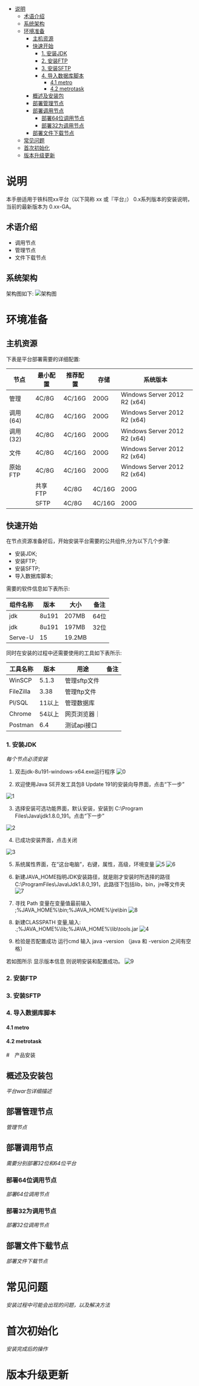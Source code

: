  * [说明](#说明)
      * [术语介绍](#术语介绍)
      * [系统架构](#系统架构)
   * [环境准备](#环境准备)
      * [主机资源](#主机资源)
      * [快速开始](#快速开始)
         * [1. 安装JDK](#1-安装jdk)
         * [2. 安装FTP](#2-安装ftp)
         * [3. 安装SFTP](#3-安装sftp)
         * [4. 导入数据库脚本](#4-导入数据库脚本)
            * [4.1 metro](#41-metro)
            * [4.2 metrotask](#42-metrotask)
      * [概述及安装包](#概述及安装包)
      * [部署管理节点](#部署管理节点)
      * [部署调用节点](#部署调用节点)
         * [部署64位调用节点](#部署64位调用节点)
         * [部署32为调用节点](#部署32为调用节点)
      * [部署文件下载节点](#部署文件下载节点)
   * [常见问题](#常见问题)
   * [首次初始化](#首次初始化)
   * [版本升级更新](#版本升级更新)


# 说明
本手册适用于铁科院xx平台（以下简称 xx 或『平台』） 0.x系列版本的安装说明，当前的最新版本为 0.xx-GA。
## 术语介绍

* 调用节点 
* 管理节点
* 文件下载节点

## 系统架构
架构图如下:
![架构图](/home/hd/Downloads/underworld/img/tky.png)


# 环境准备
 
## 主机资源
 下表是平台部署需要的详细配置:

 |节点|最小配置|推荐配置|存储|系统版本|
 |---|----|-----|-----|----|
 |管理|4C/8G|4C/16G|200G|Windows Server 2012 R2 (x64) |
 |调用(64)|4C/8G|4C/16G|200G|Windows Server 2012 R2 (x64) |
 |调用(32)|4C/8G|4C/16G|200G|Windows Server 2012 R2 (x64) |
 |文件|4C/8G|4C/16G|200G|Windows Server 2012 R2 (x64) |
 |原始FTP|4C/8G|4C/16G|200G|Windows Server 2012 R2 (x64) |
　|共享FTP|4C/8G|4C/16G|200G|Windows Server 2012 R2 (x64)|
　|SFTP|4C/8G|4C/16G|200G|Windows Server 2012 R2 (x64|

## 快速开始
在节点资源准备好后，开始安装平台需要的公共组件,分为以下几个步骤:
* 安装JDK;
* 安装FTP;
* 安装SFTP;
* 导入数据库脚本;

需要的软件信息如下表所示:

 |组件名称|版本|大小|备注|
 |---|----|-----|-----|
 |jdk|8u191|207MB|64位|
 |jdk|8u191|197MB|32位|
 |Serve-U|15|19.2MB|


同时在安装的过程中还需要使用的工具如下表所示:

|工具名称|版本|用途|备注|
 |---|----|-----|-----|
 |WinSCP|5.1.3|管理sftp文件|
 |FileZilla|3.38|管理ftp文件|
 |Pl/SQL|11以上|管理数据库|
 |Chrome|54以上|网页浏览器｜
 |Postman|6.4|测试api接口|






### 1. 安装JDK
*每个节点必须安装*
1. 双击jdk-8u191-windows-x64.exe运行程序
![0](/home/hd/Downloads/underworld/img/0.png)

2. 欢迎使用Java SE开发工具包8 Update 191的安装向导界面，点击“下一步”

![1](/home/hd/Downloads/underworld/img/1.png)

3. 选择安装可选功能界面，默认安装，安装到      C:\Program Files\Java\jdk1.8.0_191。点击“下一步”

![2](/home/hd/Downloads/underworld/img/2.png)

4. 已成功安装界面，点击关闭

![3](/home/hd/Downloads/underworld/img/3.png)

5. 系统属性界面，在“这台电脑”，右键，属性，高级，环境变量
 ![5](/home/hd/Downloads/underworld/img/5.png)
 ![6](/home/hd/Downloads/underworld/img/6.png)

6. 新建JAVA_HOME指明JDK安装路径，就是刚才安装时所选择的路径C:\ProgramFiles\Java\Jdk1.8.0_191，此路径下包括lib，bin，jre等文件夹
 ![7](/home/hd/Downloads/underworld/img/7.png)

7. 寻找 Path 变量在变量值最前输入 ;%JAVA_HOME%\bin;%JAVA_HOME%\jre\bin
 ![8](/home/hd/Downloads/underworld/img/8.png)

8. 新建CLASSPATH 变量,输入: .;%JAVA_HOME%\lib;%JAVA_HOME%\lib\tools.jar
 ![4](/home/hd/Downloads/underworld/img/4.png)

9. 检验是否配置成功 运行cmd 输入 java -version （java 和 -version 之间有空格）

若如图所示 显示版本信息 则说明安装和配置成功。
 ![9](/home/hd/Downloads/underworld/img/9.png)






### 2. 安装FTP
### 3. 安装SFTP
### 4. 导入数据库脚本
#### 4.1 metro
#### 4.2 metrotask



#　产品安装

## 概述及安装包
*平台war包详细描述*
## 部署管理节点
*管理节点*
## 部署调用节点
*需要分别部署32位和64位平台*
### 部署64位调用节点
*部署64位调用节点*
### 部署32为调用节点
*部署32位调用节点*
## 部署文件下载节点
*部署文件下载节点*
# 常见问题
*安装过程中可能会出现的问题，以及解决方法*
# 首次初始化
*安装完成后的操作*

# 版本升级更新
